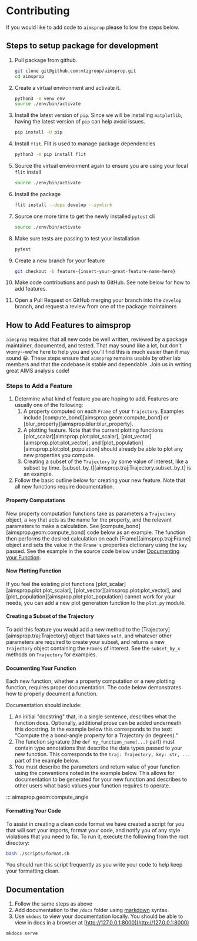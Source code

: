 # Contributing

If you would like to add code to `aimsprop` please follow the steps below.

## Steps to setup package for development

1. Pull package from github.

    ```sh
    git clone git@github.com:mtzgroup/aimsprop.git
    cd aimsprop
    ```

1. Create a virtual environment and activate it.

    ```sh
    python3 -m venv env
    source ./env/bin/activate
    ```

4. Install the latest version of `pip`. Since we will be installing `matplotlib`, having the latest version of `pip` can help avoid issues.

    ```sh
    pip install -U pip
    ```

3. Install `flit`. Flit is used to manage package dependencies

    ```sh
    python3 -m pip install flit
    ```

1. Source the virtual environment again to ensure you are using your local `flit` install

    ```sh
    source ./env/bin/activate
    ```

1. Install the package

    ```sh
    flit install --deps develop --symlink
    ```

1. Source one more time to get the newly installed `pytest` cli

    ```sh
    source ./env/bin/activate
    ```

1. Make sure tests are passing to test your installation

    ```sh
    pytest
    ```

1. Create a new branch for your feature

    ```sh
    git checkout -b feature-{insert-your-great-feature-name-here}
    ```

1. Make code contributions and push to GitHub. See note below for how to add features.

1. Open a Pull Request on GitHub merging your branch into the `develop` branch, and request a review from one of the package maintainers

## How to Add Features to aimsprop

`aimsprop` requires that all new code be well written, reviewed by a package maintainer, documented, and tested. That may sound like a lot, but don't worry--we're here to help you and you'll find this is much easier than it may sound 😀. These steps ensure that `aimsprop` remains usable by other lab members and that the codebase is stable and dependable. Join us in writing great AIMS analysis code!

### Steps to Add a Feature

1. Determine what kind of feature you are hoping to add. Features are usually one of the following:
    1. A property computed on each `Frame` of your `Trajectory`. Examples include [compute_bond][aimsprop.geom:compute_bond] or [blur_property][aimsprop.blur:blur_property].
    2. A plotting feature. Note that the current plotting functions [plot_scalar][aimsprop.plot:plot_scalar], [plot_vector][aimsprop.plot:plot_vector], and [plot_population][aimsprop.plot:plot_population] should already be able to plot any new properties you compute.
    3. Creating a subset of the `Trajectory` by some value of interest, like a subset by time. [subset_by_t][aimsprop.traj:Trajectory.subset_by_t] is an example.
1. Follow the basic outline below for creating your new feature. Note that all new functions require documentation.

#### Property Computations

New property computation functions take as parameters a `Trajectory` object, a `key` that acts as the name for the property, and the relevant parameters to make a calculation. See [compute_bond][aimsprop.geom:compute_bond] code below as an example. The function then performs the desired calculation on each [Frame][aimsprop.traj:Frame] object and sets the value in the `Frame's` properties dictionary using the `key` passed. See the example in the source code below under [Documenting your Function](#documenting-your-function).

#### New Plotting Function

If you feel the existing plot functions [plot_scalar][aimsprop.plot:plot_scalar], [plot_vector][aimsprop.plot:plot_vector], and [plot_population][aimsprop.plot:plot_population] cannot work for your needs, you can add a new plot generation function to the `plot.py` module.

#### Creating a Subset of the Trajectory

To add this feature you would add a new method to the [Trajectory][aimsprop.traj:Trajectory] object that takes `self`, and whatever other parameters are required to create your subset, and returns a new `Trajectory` object containing the `Frames` of interest. See the `subset_by_x` methods on `Trajectory` for examples.

#### Documenting Your Function

Each new function, whether a property computation or a new plotting function, requires proper documentation. The code below demonstrates how to properly document a function.

Documentation should include:

1. An initial "docstring" that, in a single sentence, describes what the function does. Optionally, additional prose can be added underneath this docstring. In the example below this corresponds to the text: "Compute the a bond-angle property for a Trajectory (in degrees)."
2. The function signature (the `def my_function_name(...)` part) must contain type annotations that describe the data types passed to your new function. This corresponds to the `traj: Trajectory, key: str, ...` part of the example below.
3. You must describe the parameters and return value of your function using the conventions noted in the example below. This allows for documentation to be generated for your new function and describes to other users what basic values your function requires to operate.

::: aimsprop.geom:compute_angle

#### Formatting Your Code

To assist in creating a clean code format we have created a script for you that will sort your imports, format your code, and notify you of any style violations that you need to fix. To run it, execute the following from the root directory:

```sh
bash ./scripts/format.sh
```

You should run this script frequently as you write your code to help keep your formatting clean.

## Documentation

1. Follow the same steps as above
1. Add documentation to the `/docs` folder using [markdown](https://www.markdownguide.org/cheat-sheet) syntax.
1. Use `mkdocs` to view your documentation locally. You should be able to view in docs in a browser at [http://127.0.0.1:8000](http://127.0.0.1:8000)

```sh
mkdocs serve
```
